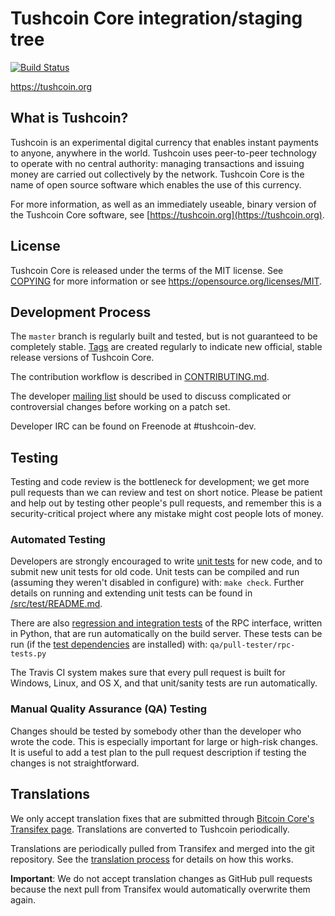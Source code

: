 Tushcoin Core integration/staging tree
=====================================

[![Build Status](https://travis-ci.org/tushcoin-project/tushcoin.svg?branch=master)](https://travis-ci.org/tushcoin-project/tushcoin)

https://tushcoin.org

What is Tushcoin?
----------------

Tushcoin is an experimental digital currency that enables instant payments to
anyone, anywhere in the world. Tushcoin uses peer-to-peer technology to operate
with no central authority: managing transactions and issuing money are carried
out collectively by the network. Tushcoin Core is the name of open source
software which enables the use of this currency.

For more information, as well as an immediately useable, binary version of
the Tushcoin Core software, see [https://tushcoin.org](https://tushcoin.org).

License
-------

Tushcoin Core is released under the terms of the MIT license. See [COPYING](COPYING) for more
information or see https://opensource.org/licenses/MIT.

Development Process
-------------------

The `master` branch is regularly built and tested, but is not guaranteed to be
completely stable. [Tags](https://github.com/tushcoin-project/tushcoin/tags) are created
regularly to indicate new official, stable release versions of Tushcoin Core.

The contribution workflow is described in [CONTRIBUTING.md](CONTRIBUTING.md).

The developer [mailing list](https://groups.google.com/forum/#!forum/tushcoin-dev)
should be used to discuss complicated or controversial changes before working
on a patch set.

Developer IRC can be found on Freenode at #tushcoin-dev.

Testing
-------

Testing and code review is the bottleneck for development; we get more pull
requests than we can review and test on short notice. Please be patient and help out by testing
other people's pull requests, and remember this is a security-critical project where any mistake might cost people
lots of money.

### Automated Testing

Developers are strongly encouraged to write [unit tests](src/test/README.md) for new code, and to
submit new unit tests for old code. Unit tests can be compiled and run
(assuming they weren't disabled in configure) with: `make check`. Further details on running
and extending unit tests can be found in [/src/test/README.md](/src/test/README.md).

There are also [regression and integration tests](/qa) of the RPC interface, written
in Python, that are run automatically on the build server.
These tests can be run (if the [test dependencies](/qa) are installed) with: `qa/pull-tester/rpc-tests.py`

The Travis CI system makes sure that every pull request is built for Windows, Linux, and OS X, and that unit/sanity tests are run automatically.

### Manual Quality Assurance (QA) Testing

Changes should be tested by somebody other than the developer who wrote the
code. This is especially important for large or high-risk changes. It is useful
to add a test plan to the pull request description if testing the changes is
not straightforward.

Translations
------------

We only accept translation fixes that are submitted through [Bitcoin Core's Transifex page](https://www.transifex.com/projects/p/bitcoin/).
Translations are converted to Tushcoin periodically.

Translations are periodically pulled from Transifex and merged into the git repository. See the
[translation process](doc/translation_process.md) for details on how this works.

**Important**: We do not accept translation changes as GitHub pull requests because the next
pull from Transifex would automatically overwrite them again.
